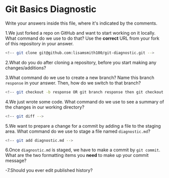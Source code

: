# Git Basics Diagnostic

Write your answers inside this file, where it's indicated by the comments.

1.We just forked a repo on GitHub and want to start working on it locally.
What command do we use to do that? Use the **correct** URL from your fork of
this repository in your answer.

```sh
<!-- git clone git@github.com:lisamsmith100/git-diagnostic.git -->
```

2.What do you do after cloning a repository, before you start making any
changes/additions?

<!-- create a branch on which I can do my work -->

3.What command do we use to create a new branch? Name this branch `response`
    in your answer. Then, how do we switch to that branch?

```sh
<!-- git checkout -b response OR git branch response then git checkout response -->
```

4.We just wrote some code. What command do we use to see a summary of the
    changes in our working directory?

```sh
<!-- git diff -->
```

5.We want to prepare a change for a commit by adding a file to the staging
    area. What command do we use to stage a file named `diagnostic.md`?

```sh
<!-- git add diagnostic.md -->
```

6.Once `diagnostic.md` is staged, we have to make a commit by `git commit`.
What are the two formatting items you **need** to make up your commit message?

<!-- first letter in message = capitalized; first word = verb (imperative) -->

-7.Should you ever edit published history?

 <!-- Remove this comment and place your answer here. -->
